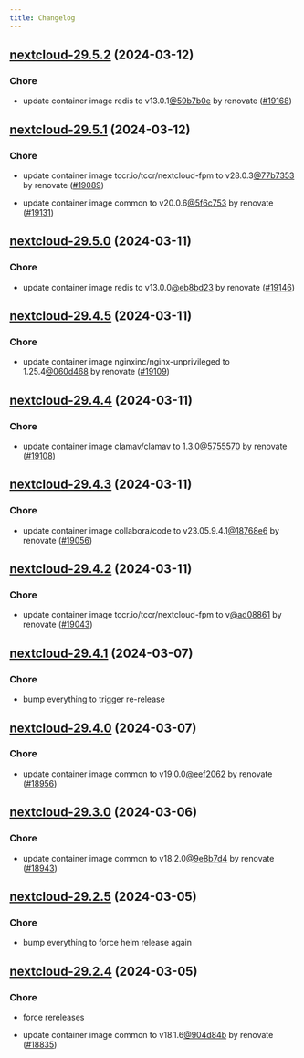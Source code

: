 ```yaml
---
title: Changelog
---
```




## [nextcloud-29.5.2](https://github.com/truecharts/charts/compare/nextcloud-29.5.1...nextcloud-29.5.2) (2024-03-12)

### Chore



- update container image redis to v13.0.1[@59b7b0e](https://github.com/59b7b0e) by renovate ([#19168](https://github.com/truecharts/charts/issues/19168))


## [nextcloud-29.5.1](https://github.com/truecharts/charts/compare/nextcloud-29.5.0...nextcloud-29.5.1) (2024-03-12)

### Chore



- update container image tccr.io/tccr/nextcloud-fpm to v28.0.3[@77b7353](https://github.com/77b7353) by renovate ([#19089](https://github.com/truecharts/charts/issues/19089))

- update container image common to v20.0.6[@5f6c753](https://github.com/5f6c753) by renovate ([#19131](https://github.com/truecharts/charts/issues/19131))


## [nextcloud-29.5.0](https://github.com/truecharts/charts/compare/nextcloud-29.4.5...nextcloud-29.5.0) (2024-03-11)

### Chore



- update container image redis to v13.0.0[@eb8bd23](https://github.com/eb8bd23) by renovate ([#19146](https://github.com/truecharts/charts/issues/19146))


## [nextcloud-29.4.5](https://github.com/truecharts/charts/compare/nextcloud-29.4.4...nextcloud-29.4.5) (2024-03-11)

### Chore



- update container image nginxinc/nginx-unprivileged to 1.25.4[@060d468](https://github.com/060d468) by renovate ([#19109](https://github.com/truecharts/charts/issues/19109))


## [nextcloud-29.4.4](https://github.com/truecharts/charts/compare/nextcloud-29.4.3...nextcloud-29.4.4) (2024-03-11)

### Chore



- update container image clamav/clamav to 1.3.0[@5755570](https://github.com/5755570) by renovate ([#19108](https://github.com/truecharts/charts/issues/19108))


## [nextcloud-29.4.3](https://github.com/truecharts/charts/compare/nextcloud-29.4.2...nextcloud-29.4.3) (2024-03-11)

### Chore



- update container image collabora/code to v23.05.9.4.1[@18768e6](https://github.com/18768e6) by renovate ([#19056](https://github.com/truecharts/charts/issues/19056))


## [nextcloud-29.4.2](https://github.com/truecharts/charts/compare/nextcloud-29.4.1...nextcloud-29.4.2) (2024-03-11)

### Chore



- update container image tccr.io/tccr/nextcloud-fpm to v[@ad08861](https://github.com/ad08861) by renovate ([#19043](https://github.com/truecharts/charts/issues/19043))


## [nextcloud-29.4.1](https://github.com/truecharts/charts/compare/nextcloud-29.4.0...nextcloud-29.4.1) (2024-03-07)

### Chore



- bump everything to trigger re-release


## [nextcloud-29.4.0](https://github.com/truecharts/charts/compare/nextcloud-29.3.0...nextcloud-29.4.0) (2024-03-07)

### Chore



- update container image common to v19.0.0[@eef2062](https://github.com/eef2062) by renovate ([#18956](https://github.com/truecharts/charts/issues/18956))


## [nextcloud-29.3.0](https://github.com/truecharts/charts/compare/nextcloud-29.2.5...nextcloud-29.3.0) (2024-03-06)

### Chore



- update container image common to v18.2.0[@9e8b7d4](https://github.com/9e8b7d4) by renovate ([#18943](https://github.com/truecharts/charts/issues/18943))


## [nextcloud-29.2.5](https://github.com/truecharts/charts/compare/nextcloud-29.2.4...nextcloud-29.2.5) (2024-03-05)

### Chore



- bump everything to force helm release again


## [nextcloud-29.2.4](https://github.com/truecharts/charts/compare/nextcloud-29.2.2...nextcloud-29.2.4) (2024-03-05)

### Chore



- force rereleases

- update container image common to v18.1.6[@904d84b](https://github.com/904d84b) by renovate ([#18835](https://github.com/truecharts/charts/issues/18835))